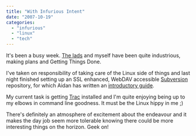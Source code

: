 ```yaml
---
title: "With Infurious Intent"
date: "2007-10-19"
categories: 
  - "infurious"
  - "linux"
  - "tech"
---
```


It's been a busy week. [The lads](http://infurious.com/) and myself have been quite industrious, making plans and Getting Things Done.

I've taken on responsibility of taking care of the Linux side of things and last night finished setting up an SSL enhanced, WebDAV accessible [Subversion](http://subversion.tigris.org/) repository, for which Aidan has written an [introductory guide](http://godswearhats.com/2007/10/18/how-to-use-subversion-an-absolute-beginners-guide/).

My current task is getting [Trac](http://trac.edgewall.org/) installed and I'm quite enjoying being up to my elbows in command line goodness. It must be the Linux hippy in me ;)

There's definitely an atmosphere of excitement about the endeavour and it makes the day job seem more tolerable knowing there could be more interesting things on the horizon. Geek on!
